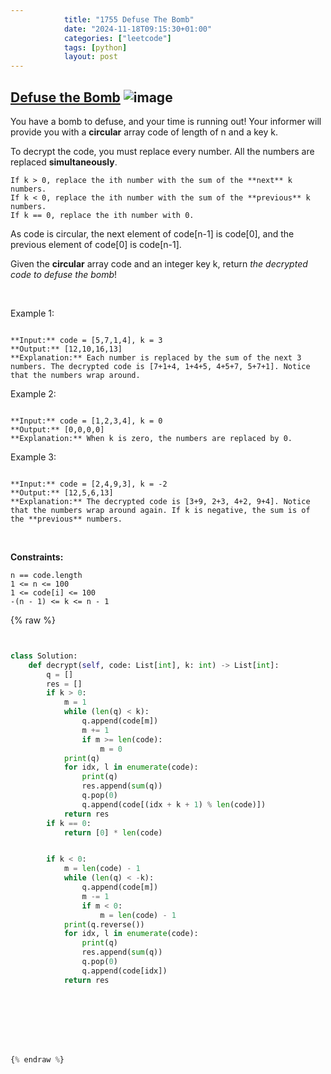 ```yaml
---
            title: "1755 Defuse The Bomb"
            date: "2024-11-18T09:15:30+01:00"
            categories: ["leetcode"]
            tags: [python]
            layout: post
---
```

            
## [Defuse the Bomb](https://leetcode.com/problems/defuse-the-bomb) ![image](https://img.shields.io/badge/Difficulty-Easy-brightgreen)

You have a bomb to defuse, and your time is running out! Your informer will provide you with a **circular** array code of length of n and a key k.

To decrypt the code, you must replace every number. All the numbers are replaced **simultaneously**.

	If k > 0, replace the ith number with the sum of the **next** k numbers.
	If k < 0, replace the ith number with the sum of the **previous** k numbers.
	If k == 0, replace the ith number with 0.

As code is circular, the next element of code[n-1] is code[0], and the previous element of code[0] is code[n-1].

Given the **circular** array code and an integer key k, return *the decrypted code to defuse the bomb*!

 

Example 1:

```

**Input:** code = [5,7,1,4], k = 3
**Output:** [12,10,16,13]
**Explanation:** Each number is replaced by the sum of the next 3 numbers. The decrypted code is [7+1+4, 1+4+5, 4+5+7, 5+7+1]. Notice that the numbers wrap around.

```

Example 2:

```

**Input:** code = [1,2,3,4], k = 0
**Output:** [0,0,0,0]
**Explanation:** When k is zero, the numbers are replaced by 0. 

```

Example 3:

```

**Input:** code = [2,4,9,3], k = -2
**Output:** [12,5,6,13]
**Explanation:** The decrypted code is [3+9, 2+3, 4+2, 9+4]. Notice that the numbers wrap around again. If k is negative, the sum is of the **previous** numbers.

```

 

**Constraints:**

	n == code.length
	1 <= n <= 100
	1 <= code[i] <= 100
	-(n - 1) <= k <= n - 1

{% raw %}


```python


class Solution:
    def decrypt(self, code: List[int], k: int) -> List[int]:
        q = []
        res = []
        if k > 0:
            m = 1
            while (len(q) < k):
                q.append(code[m])
                m += 1
                if m >= len(code):
                    m = 0
            print(q)
            for idx, l in enumerate(code):
                print(q)
                res.append(sum(q))
                q.pop(0)
                q.append(code[(idx + k + 1) % len(code)])
            return res
        if k == 0:
            return [0] * len(code)


        if k < 0:
            m = len(code) - 1
            while (len(q) < -k):
                q.append(code[m])
                m -= 1
                if m < 0:
                    m = len(code) - 1
            print(q.reverse())
            for idx, l in enumerate(code):
                print(q)
                res.append(sum(q))
                q.pop(0)
                q.append(code[idx])
            return res








{% endraw %}
```
